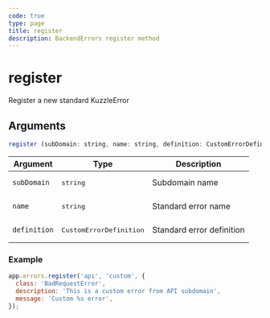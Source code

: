 ```yaml
---
code: true
type: page
title: register
description: BackendErrors register method
---
```


# register

<SinceBadge version="auto-version" />

Register a new standard KuzzleError

## Arguments

```js
register (subDomain: string, name: string, definition: CustomErrorDefinition): void
```

| Argument | Type | Description |
|----------|------|-------------|
| `subDomain` | <pre>string</pre> | Subdomain name |
| `name` | <pre>string</pre> | Standard error name |
| `definition` | <pre>CustomErrorDefinition</pre> | Standard error definition |


### Example

```js
app.errors.register('api', 'custom', {
  class: 'BadRequestError',
  description: 'This is a custom error from API subdomain',
  message: 'Custom %s error',
});
```